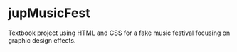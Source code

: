 # jupMusicFest
Textbook project using HTML and CSS for a fake music festival focusing on graphic design effects.
